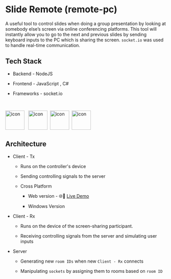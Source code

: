 # Slide Remote (remote-pc)

A useful tool to control slides when doing a group presentation by looking at somebody else’s screen via 
online conferencing platforms. This tool will instantly allow you to go to the next and previous slides by 
sending keyboard inputs to the PC which is sharing the screen. `socket.io` was used to handle real-time 
communication.

## Tech Stack

+ Backend -  NodeJS 

+ Frontend -  JavaScript , C#

+ Frameworks - socket.io

<br>

<img src="https://user-images.githubusercontent.com/25181517/183568594-85e280a7-0d7e-4d1a-9028-c8c2209e073c.png" alt="icon" width="60" height="60"> &nbsp;
<img src="https://user-images.githubusercontent.com/25181517/117447155-6a868a00-af3d-11eb-9cfe-245df15c9f3f.png" alt="icon" width="60" height="60">&nbsp;
<img src="https://user-images.githubusercontent.com/25181517/121405384-444d7300-c95d-11eb-959f-913020d3bf90.png" alt="icon" width="60" height="60">&nbsp;
<img src="https://socket.io/images/logo-dark.svg" alt="icon" width="60" height="60"> 

## Architecture


+ Client - Tx

    - Runs on the controller's device

    - Sending controlling signals to the server
       
    - Cross Platform
        - Web version - 🌐🔗 [Live Demo](https://remotepc.onrender.com/)       

        - Windows Version

+ Client - Rx

    - Runs on the device of the screen-sharing participant.

    - Receiving controlling signals from the server and simulating user inputs

+ Server
    - Generating new `room IDs` when new `Client - Rx` connects

    - Manipulating  `sockets` by assigning them to rooms based on `room ID`
